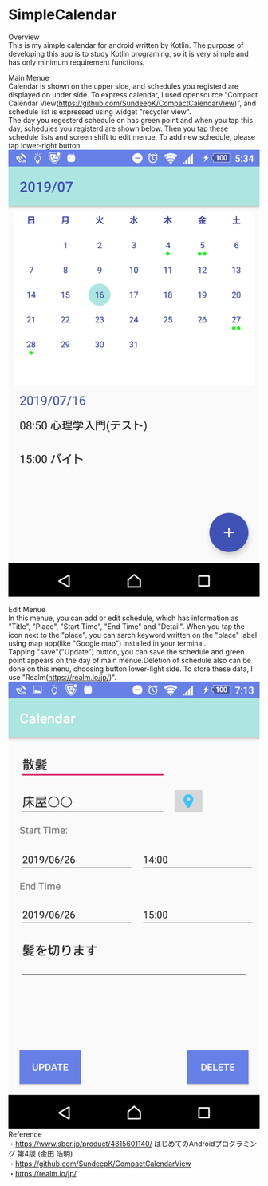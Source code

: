 # SimpleCalendar

Overview  
This is my simple calendar for android written by Kotlin. The purpose of developing this app is to study Kotlin programing, so it is very simple and has only minimum requirement functions.

Main Menue  
Calendar is shown on the upper side, and schedules you registerd are displayed on under side. To express calendar, I used opensource "Compact Calendar View(https://github.com/SundeepK/CompactCalendarView)", and schedule list is expressed using widget "recycler view".  
The day you regesterd schedule on has green point and when you tap this day, schedules you registerd are shown below. Then you tap these schedule lists and screen shift to edit menue. To add new schedule, please tap lower-right button.  
![Screenshot1](https://github.com/MurakamiDaiki/Picture-Deposit/blob/master/Screenshot1.png)  

Edit Menue  
In this menue, you can add or edit schedule, which has information as "Title", "Place", "Start Time", "End Time" and "Detail". When you tap the icon next to the "place", you can sarch keyword written on the "place" label using map app(like "Google map") installed in your terminal.  
Tapping "save"("Update") button, you can save the schedule and green point appears on the day of main menue.Deletion of schedule also can be done on this menu, choosing button lower-light side. To store these data, I use "Realm(https://realm.io/jp/)".  
![Screenshot2](https://github.com/MurakamiDaiki/Picture-Deposit/blob/master/Screenshot2.png)  
Reference  
・https://www.sbcr.jp/product/4815601140/ はじめてのAndroidプログラミング 第4版 (金田 浩明)   
・https://github.com/SundeepK/CompactCalendarView  
・https://realm.io/jp/
